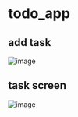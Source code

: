 # todo_app



## add task
![image](https://github.com/Brahma3301/todoapp/assets/90648697/209edddb-4be4-4f4a-a7e2-f8c6b5663e59)

## task screen
![image](https://github.com/Brahma3301/todoapp/assets/90648697/50a728d2-0513-47a4-9d6f-4abf857c1f06)
